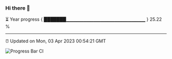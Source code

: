 ### Hi there 👋

⏳ Year progress { ███████▁▁▁▁▁▁▁▁▁▁▁▁▁▁▁▁▁▁▁▁▁▁▁ } 25.22 %

---

⏰ Updated on Mon, 03 Apr 2023 00:54:21 GMT

![Progress Bar CI](https://github.com/liununu/liununu/workflows/Progress%20Bar%20CI/badge.svg)

